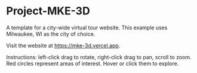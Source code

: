 # Project-MKE-3D
A template for a city-wide virtual tour website. This example uses Milwaukee, WI as the city of choice.

Visit the website at https://mke-3d.vercel.app.

Instructions: 
left-click drag to rotate, 
right-click drag to pan, 
scroll to zoom. 
Red circles represent areas of interest. Hover or click them to explore.
